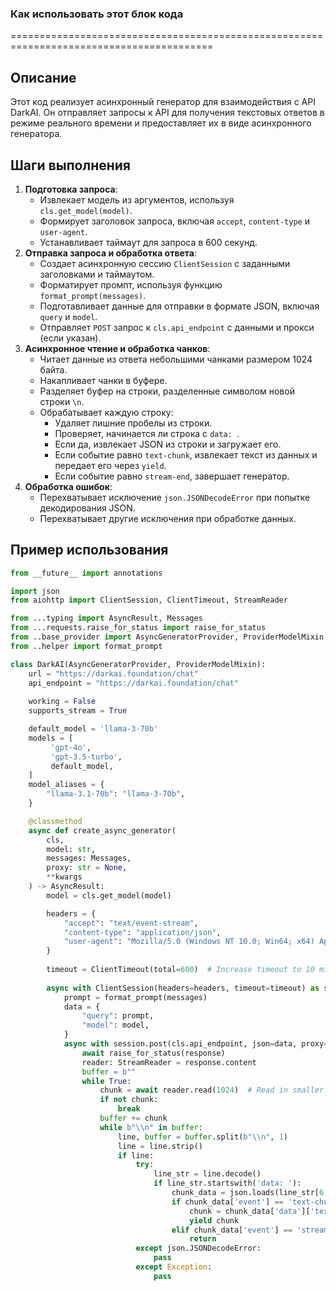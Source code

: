### Как использовать этот блок кода
=========================================================================================

Описание
-------------------------
Этот код реализует асинхронный генератор для взаимодействия с API DarkAI. Он отправляет запросы к API для получения текстовых ответов в режиме реального времени и предоставляет их в виде асинхронного генератора.

Шаги выполнения
-------------------------
1. **Подготовка запроса**:
   - Извлекает модель из аргументов, используя `cls.get_model(model)`.
   - Формирует заголовок запроса, включая `accept`, `content-type` и `user-agent`.
   - Устанавливает таймаут для запроса в 600 секунд.
2. **Отправка запроса и обработка ответа**:
   - Создает асинхронную сессию `ClientSession` с заданными заголовками и таймаутом.
   - Форматирует промпт, используя функцию `format_prompt(messages)`.
   - Подготавливает данные для отправки в формате JSON, включая `query` и `model`.
   - Отправляет `POST` запрос к `cls.api_endpoint` с данными и прокси (если указан).
3. **Асинхронное чтение и обработка чанков**:
   - Читает данные из ответа небольшими чанками размером 1024 байта.
   - Накапливает чанки в буфере.
   - Разделяет буфер на строки, разделенные символом новой строки `\n`.
   - Обрабатывает каждую строку:
     - Удаляет лишние пробелы из строки.
     - Проверяет, начинается ли строка с `data: `.
     - Если да, извлекает JSON из строки и загружает его.
     - Если событие равно `text-chunk`, извлекает текст из данных и передает его через `yield`.
     - Если событие равно `stream-end`, завершает генератор.
4. **Обработка ошибок**:
   - Перехватывает исключение `json.JSONDecodeError` при попытке декодирования JSON.
   - Перехватывает другие исключения при обработке данных.

Пример использования
-------------------------

```python
from __future__ import annotations

import json
from aiohttp import ClientSession, ClientTimeout, StreamReader

from ...typing import AsyncResult, Messages
from ...requests.raise_for_status import raise_for_status
from ..base_provider import AsyncGeneratorProvider, ProviderModelMixin
from ..helper import format_prompt

class DarkAI(AsyncGeneratorProvider, ProviderModelMixin):
    url = "https://darkai.foundation/chat"
    api_endpoint = "https://darkai.foundation/chat"
    
    working = False
    supports_stream = True

    default_model = 'llama-3-70b'
    models = [
         'gpt-4o',
         'gpt-3.5-turbo',
         default_model,
    ]
    model_aliases = {
        "llama-3.1-70b": "llama-3-70b",
    }

    @classmethod
    async def create_async_generator(
        cls,
        model: str,
        messages: Messages,
        proxy: str = None,
        **kwargs
    ) -> AsyncResult:
        model = cls.get_model(model)

        headers = {
            "accept": "text/event-stream",
            "content-type": "application/json",
            "user-agent": "Mozilla/5.0 (Windows NT 10.0; Win64; x64) AppleWebKit/537.36 (KHTML, like Gecko) Chrome/127.0.0.0 Safari/537.36"
        }
        
        timeout = ClientTimeout(total=600)  # Increase timeout to 10 minutes
        
        async with ClientSession(headers=headers, timeout=timeout) as session:
            prompt = format_prompt(messages)
            data = {
                "query": prompt,
                "model": model,
            }
            async with session.post(cls.api_endpoint, json=data, proxy=proxy) as response:
                await raise_for_status(response)
                reader: StreamReader = response.content
                buffer = b""
                while True:
                    chunk = await reader.read(1024)  # Read in smaller chunks
                    if not chunk:
                        break
                    buffer += chunk
                    while b"\\n" in buffer:
                        line, buffer = buffer.split(b"\\n", 1)
                        line = line.strip()
                        if line:
                            try:
                                line_str = line.decode()
                                if line_str.startswith('data: '):
                                    chunk_data = json.loads(line_str[6:])
                                    if chunk_data['event'] == 'text-chunk':
                                        chunk = chunk_data['data']['text']
                                        yield chunk
                                    elif chunk_data['event'] == 'stream-end':
                                        return
                            except json.JSONDecodeError:
                                pass
                            except Exception:
                                pass